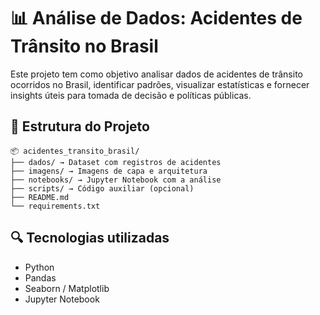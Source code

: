 # 📊 Análise de Dados: Acidentes de Trânsito no Brasil

Este projeto tem como objetivo analisar dados de acidentes de trânsito ocorridos no Brasil, identificar padrões, visualizar estatísticas e fornecer insights úteis para tomada de decisão e políticas públicas.

## 📁 Estrutura do Projeto

```
📦 acidentes_transito_brasil/
├── dados/ → Dataset com registros de acidentes
├── imagens/ → Imagens de capa e arquitetura
├── notebooks/ → Jupyter Notebook com a análise
├── scripts/ → Código auxiliar (opcional)
├── README.md
└── requirements.txt
```

## 🔍 Tecnologias utilizadas

- Python
- Pandas
- Seaborn / Matplotlib
- Jupyter Notebook
